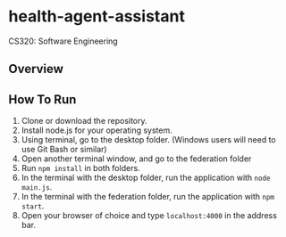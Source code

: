 # health-agent-assistant
CS320: Software Engineering

## Overview

## How To Run

1. Clone or download the repository.
2. Install node.js for your operating system.
3. Using terminal, go to the desktop folder. (Windows users will need to use Git Bash or similar)
4. Open another terminal window, and go to the federation folder
5. Run `npm install` in both folders.
6. In the terminal with the desktop folder, run the application with `node main.js`.
7. In the terminal with the federation folder, run the application with `npm start`.
8. Open your browser of choice and type `localhost:4000` in the address bar.